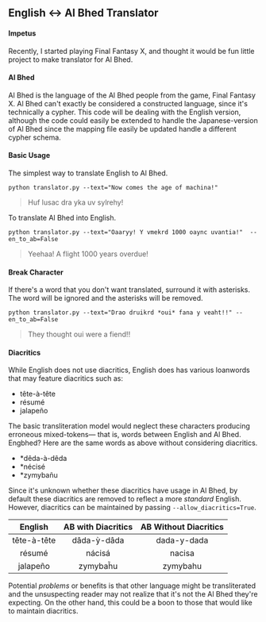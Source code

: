 ## English ↔ Al Bhed Translator

#### Impetus 

Recently, I started playing Final Fantasy X, and thought it would be fun little
project to make translator for Al Bhed.

#### Al Bhed

Al Bhed is the language of the Al Bhed people from the game, Final Fantasy X.
Al Bhed can't exactly be considered a constructed language, since it's 
technically a cypher.  This code will be dealing with the English version,
although the code could easily be extended to handle the Japanese-version of 
Al Bhed since the mapping file easily be updated handle a different cypher schema.

#### Basic Usage

The simplest way to translate English to Al Bhed.

```
python translator.py --text="Now comes the age of machina!" 
```

> Huf lusac dra yka uv sylrehy!

To translate Al Bhed into English.


```
python translator.py --text="Oaaryy! Y vmekrd 1000 oaync uvantia!"  --en_to_ab=False
```
> Yeehaa! A flight 1000 years overdue!

#### Break Character

If there's a word that you don't want translated, surround it with asterisks. The 
word will be ignored and the asterisks will be removed.


```
python translator.py --text="Drao druikrd *oui* fana y veaht!!" --en_to_ab=False
```

> They thought oui were a fiend!!

#### Diacritics
While English does not use diacritics, English does has various
loanwords that may feature diacritics such as:
+ tête-à-tête
+ résumé
+ jalapeño

The basic transliteration model would neglect these characters
producing erroneous mixed-tokens— that is, words between English and Al Bhed. 
Engbhed?  Here are the same words as above without considering diacritics.

+ *dêda-à-dêda 
+ *nécisé 
+ *zymybañu

Since it's unknown whether these diacritics have usage in Al Bhed, by default
these diacritics are removed to reflect a more *standard* English. 
However, diacritics can be maintained by passing `--allow_diacritics=True`.
  
 |   English   | AB with Diacritics | AB Without Diacritics |
 |:-----------:|:------------------:|:---------------------:|
 | tête-à-tête |     dâda-ỳ-dâda    |      dada-y-dada      |
 |    résumé   |       nácisá       |         nacisa        |
 |   jalapeño  |      zymybah̃u      |        zymybahu       | 
 
 Potential *problems* or benefits is that other language might be transliterated
 and the unsuspecting reader may not realize that it's not the Al Bhed
 they're expecting.  On the other hand, this could be a boon to those that would
 like to maintain diacritics.
 
 
